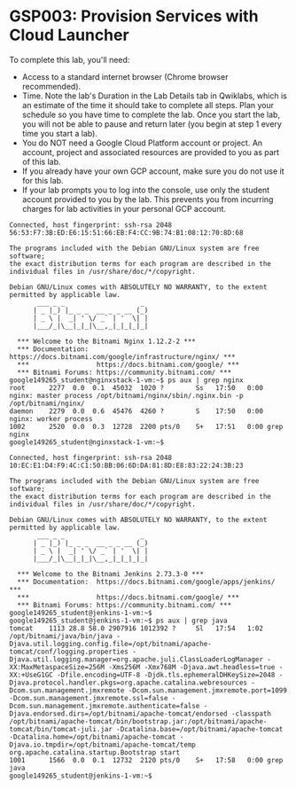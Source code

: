 # GSP003: Provision Services with Cloud Launcher

To complete this lab, you'll need:

* Access to a standard internet browser (Chrome browser recommended).
* Time. Note the lab's Duration in the Lab Details tab in Qwiklabs, which is an estimate of the time it should take to complete all steps. Plan your schedule so you have time to complete the lab. Once you start the lab, you will not be able to pause and return later (you begin at step 1 every time you start a lab).
* You do NOT need a Google Cloud Platform account or project. An account, project and associated resources are provided to you as part of this lab.
* If you already have your own GCP account, make sure you do not use it for this lab.
* If your lab prompts you to log into the console, use only the student account provided to you by the lab. This prevents you from incurring charges for lab activities in your personal GCP account.


```
Connected, host fingerprint: ssh-rsa 2048 56:53:F7:3B:ED:E6:15:51:66:EB:F4:CC:9B:74:B1:08:12:70:8D:68

The programs included with the Debian GNU/Linux system are free software;
the exact distribution terms for each program are described in the
individual files in /usr/share/doc/*/copyright.

Debian GNU/Linux comes with ABSOLUTELY NO WARRANTY, to the extent
permitted by applicable law.
       ___ _ _                   _
      | _ |_) |_ _ _  __ _ _ __ (_)
      | _ \ |  _| ' \/ _` | '  \| |
      |___/_|\__|_|_|\__,_|_|_|_|_|

  *** Welcome to the Bitnami Nginx 1.12.2-2 ***
  *** Documentation:  https://docs.bitnami.com/google/infrastructure/nginx/ ***
  ***                 https://docs.bitnami.com/google/ ***
  *** Bitnami Forums: https://community.bitnami.com/ ***
google149265_student@nginxstack-1-vm:~$ ps aux | grep nginx
root      2277  0.0  0.1  45032  1020 ?        Ss   17:50   0:00 nginx: master process /opt/bitnami/nginx/sbin/.nginx.bin -p /opt/bitnami/nginx/
daemon    2279  0.0  0.6  45476  4260 ?        S    17:50   0:00 nginx: worker process
1002      2520  0.0  0.3  12728  2200 pts/0    S+   17:51   0:00 grep nginx
google149265_student@nginxstack-1-vm:~$
```


```
Connected, host fingerprint: ssh-rsa 2048 10:EC:E1:D4:F9:4C:C1:50:BB:06:6D:DA:81:8D:E8:83:22:24:3B:23

The programs included with the Debian GNU/Linux system are free software;
the exact distribution terms for each program are described in the
individual files in /usr/share/doc/*/copyright.

Debian GNU/Linux comes with ABSOLUTELY NO WARRANTY, to the extent
permitted by applicable law.
       ___ _ _                   _
      | _ |_) |_ _ _  __ _ _ __ (_)
      | _ \ |  _| ' \/ _` | '  \| |
      |___/_|\__|_|_|\__,_|_|_|_|_|

  *** Welcome to the Bitnami Jenkins 2.73.3-0 ***
  *** Documentation:  https://docs.bitnami.com/google/apps/jenkins/ ***
  ***                 https://docs.bitnami.com/google/ ***
  *** Bitnami Forums: https://community.bitnami.com/ ***
google149265_student@jenkins-1-vm:~$
google149265_student@jenkins-1-vm:~$ ps aux | grep java
tomcat    1113 28.8 58.0 2907916 1012392 ?     Sl   17:54   1:02 /opt/bitnami/java/bin/java -Djava.util.logging.config.file=/opt/bitnami/apache-tomcat/conf/logging.properties -Djava.util.logging.manager=org.apache.juli.ClassLoaderLogManager -XX:MaxMetaspaceSize=256M -Xms256M -Xmx768M -Djava.awt.headless=true -XX:+UseG1GC -Dfile.encoding=UTF-8 -Djdk.tls.ephemeralDHKeySize=2048 -Djava.protocol.handler.pkgs=org.apache.catalina.webresources -Dcom.sun.management.jmxremote -Dcom.sun.management.jmxremote.port=1099 -Dcom.sun.management.jmxremote.ssl=false -Dcom.sun.management.jmxremote.authenticate=false -Djava.endorsed.dirs=/opt/bitnami/apache-tomcat/endorsed -classpath /opt/bitnami/apache-tomcat/bin/bootstrap.jar:/opt/bitnami/apache-tomcat/bin/tomcat-juli.jar -Dcatalina.base=/opt/bitnami/apache-tomcat -Dcatalina.home=/opt/bitnami/apache-tomcat -Djava.io.tmpdir=/opt/bitnami/apache-tomcat/temp org.apache.catalina.startup.Bootstrap start
1001      1566  0.0  0.1  12732  2120 pts/0    S+   17:58   0:00 grep java
google149265_student@jenkins-1-vm:~$
```
